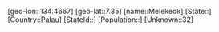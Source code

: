 ﻿---
location: [7.35,134.4667]
type: City
tags:
- geo/City


SpocWebEntityId: 35964
isDeleted: false
confidential: public

---
[geo-lon::134.4667]
[geo-lat::7.35]
[name::Melekeok]
[State::]
[Country::[Palau](geo/Continent/Oceania/Palau.md)]
[StateId::]
[Population::]
[Unknown::32]


